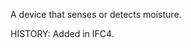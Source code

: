 A device that senses or detects moisture.

<!-- end of short definition -->
 HISTORY: Added in IFC4.
